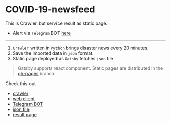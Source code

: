 # COVID-19-newsfeed

This is Crawler.
but service result as static page.

+
  Alert via `Telegram` BOT [here](https://t.me/covid_19_alert_bot)

---

1. `Crawler` written in `Python` brings disaster news every 20 minutes.
2. Save the imported data in `json` format.
3. Static page deployed as `Gatsby` fetches `json` file
> Gatsby supports react component.
> Static pages are distributed in the [gh-pages](https://github.com/dev4hobby/COVID-19-newsfeed/tree/gh-pages) branch.

Check this out
- [crawler](https://github.com/dev4hobby/COVID-19-newsfeed/blob/master/run.py)
- [web client](https://github.com/dev4hobby/COVID-19-newsfeed/tree/master/web_client)
- [Telegram BOT](https://github.com/dev4hobby/COVID-19-newsfeed/blob/master/alert.py)
- [json file](https://raw.githubusercontent.com/dev4hobby/COVID-19-newsfeed/master/feed.json)
- [result page](https://dev4hobby.github.io/COVID-19-newsfeed/)
